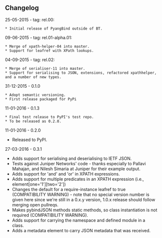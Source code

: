 ## Changelog

25-05-2015 - tag: rel.00:

	* Initial release of PyangBind outside of BT.

09-06-2015 - tag: rel.01-alpha.01:

	* Merge of xpath-helper-04 into master.
	* Support for leafref with XPath lookups.

04-09-2015 - tag: rel.02:

	* Merge of serialiser-11 into master.
	* Support for serialising to JSON, extensions, refactored xpathhelper, and a number of new types.

31-12-2015 - 0.1.0

	* Adopt semantic versioning.
	* First release packaged for PyPi

11-01-2016 - 0.1.3

	* Final test release to PyPI's test repo.
	* To be released as 0.2.0.

11-01-2016 - 0.2.0
  * Released to PyPI.

27-03-2016 - 0.3.1
  * Adds support for serialising and deserialising to IETF JSON.
  * Tests against Juniper Networks' code - thanks especially to Pallavi Mahajan, and Nilesh Simaria
    at Juniper for their example output.
  * Adds support for 'and' and 'or' in XPATH expressions.
  * Adds support for multiple predicates in an XPATH expression (i.e., element[one='1'][two='2'])
  * Changes the default for a require-instance leafref to true (COMPATIBILITY WARNING) -  note that
    no special version number is given here since we're still in a 0.x.y version, 1.0.x release
    should follow merging open pullreqs.
  * Makes pybindJSON methods static methods, so class instantiation is not required (COMPATIBILITY
    WARNING).
  * Adds support for carrying the namespace and defined module in a class.
  * Adds a metadata element to carry JSON metadata that was received.
